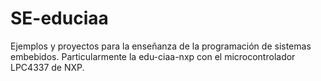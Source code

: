 # SE-educiaa
Ejemplos y proyectos para la enseñanza de la programación de sistemas embebidos. Particularmente la edu-ciaa-nxp con el microcontrolador LPC4337 de NXP.
